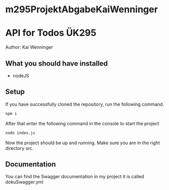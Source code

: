 # m295ProjektAbgabeKaiWenninger
# API for Todos ÜK295

Author: Kai Wenninger

## What you should have installed
- nodeJS

## Setup
If you have successfully cloned the repository, run the following command.
```sh
npm i
```
After that enter the following command in the console to start the project
```sh
node index.js
```
Now the project should be up and running. Make sure you are in the right directory src. 

## Documentation
You can find the Swagger documentation in my project it is called dokuSwagger.yml



